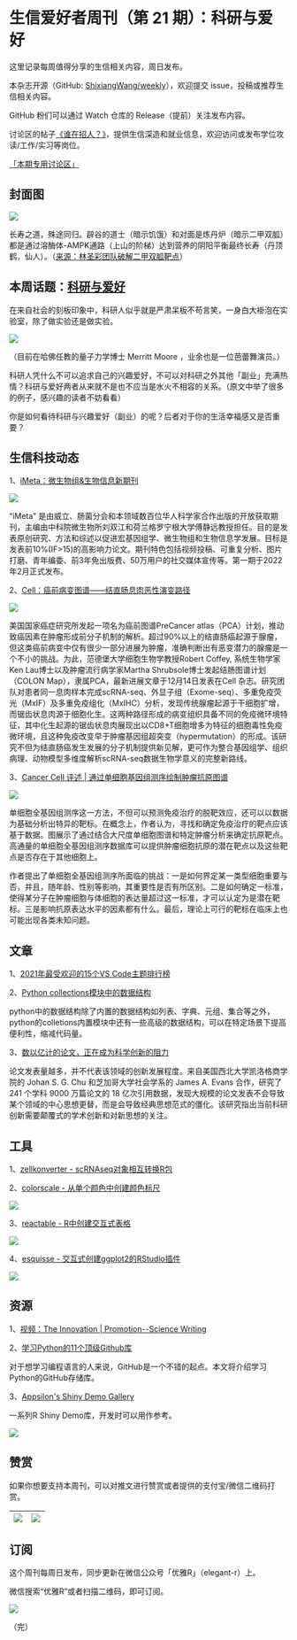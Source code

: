 # 生信爱好者周刊（第 21 期）：科研与爱好

这里记录每周值得分享的生信相关内容，周日发布。

本杂志开源（GitHub: [ShixiangWang/weekly](https://github.com/ShixiangWang/weekly)），欢迎提交 issue，投稿或推荐生信相关内容。

GitHub 粉们可以通过 Watch 仓库的 Release（提前）关注发布内容。

讨论区的帖子[《谁在招人？》](https://github.com/ShixiangWang/weekly/issues/2)，提供生信深造和就业信息，欢迎访问或发布学位攻读/工作/实习等岗位。

[「本期专用讨论区」](https://github.com/ShixiangWang/weekly/issues/527)

## 封面图


![](https://gitee.com/ShixiangWang/ImageCollection/raw/master/2022-3-13/1647138441990-1647138298229-image.png)

长寿之道，殊途同归。辟谷的道士（暗示饥饿）和对面是炼丹炉（暗示二甲双胍）都是通过溶酶体-AMPK通路（上山的阶梯）达到营养的阴阳平衡最终长寿（丹顶鹤，仙人）。（[来源：林圣彩团队破解二甲双胍靶点](https://mp.weixin.qq.com/s/-IzfMHpwCDhubtn6z411jQ)）


## 本周话题：[科研与爱好](https://mp.weixin.qq.com/s/Ywlr7SV243jlNH-59WqMuA)

在来自社会的刻板印象中，科研人似乎就是严肃呆板不苟言笑，一身白大褂泡在实验室，除了做实验还是做实验。


![](https://gitee.com/ShixiangWang/ImageCollection/raw/master/2022-3-13/1647139050811-image.png)

（目前在哈佛任教的量子力学博士 Merritt Moore ，业余也是一位芭蕾舞演员。）


科研人凭什么不可以追求自己的兴趣爱好，不可以对科研之外其他「副业」充满热情？科研与爱好两者从来就不是也不应当是水火不相容的关系。（原文中举了很多的例子，感兴趣的读者不妨看看）

你是如何看待科研与兴趣爱好（副业）的呢？后者对于你的生活幸福感又是否重要？



## 生信科技动态

1、[iMeta：微生物组&生物信息新期刊](https://mp.weixin.qq.com/s/rcTQ377weauWhjiwYMbwSQ)


![](https://gitee.com/ShixiangWang/ImageCollection/raw/master/2022-3-13/1647139188916-image.png)

“iMeta” 是由威立、肠菌分会和本领域数百位华人科学家合作出版的开放获取期刊，主编由中科院微生物所刘双江和荷兰格罗宁根大学傅静远教授担任。目的是发表原创研究、方法和综述以促进宏基因组学、微生物组和生物信息学发展。目标是发表前10%(IF>15)的高影响力论文。期刊特色包括视频投稿、可重复分析、图片打磨、青年编委、前3年免出版费、50万用户的社交媒体宣传等。第一期于2022年2月正式发布。

2、[Cell：癌前病变图谱——结直肠息肉恶性演变路径](https://mp.weixin.qq.com/s/ypwOa9zDMuTVn8wiFMCIGQ)


![](https://gitee.com/ShixiangWang/ImageCollection/raw/master/2022-3-13/1647139386640-image.png)


美国国家癌症研究所发起一项名为癌前图谱PreCancer atlas（PCA）计划，推动致癌因素在肿瘤形成前分子机制的解析。超过90%以上的结直肠癌起源于腺瘤，但这类癌前病变中仅有很少一部分进展为肿瘤，准确判断出有恶变潜力的腺瘤是一个不小的挑战。为此，范德堡大学细胞生物学教授Robert Coffey, 系统生物学家Ken Lau博士以及肿瘤流行病学家Martha Shrubsole博士发起结肠图谱计划（COLON Map），隶属PCA，最新进展文章于12月14日发表在Cell 杂志。研究团队对患者同一息肉样本完成scRNA-seq、外显子组（Exome-seq）、多重免疫荧光（MxIF）及多重免疫组化（MxIHC）分析，发现传统腺瘤起源于干细胞扩增，而锯齿状息肉源于细胞化生。这两种路径形成的病变组织具备不同的免疫微环境特征，其中化生起源的锯齿状息肉展现出以CD8+T细胞增多为特征的细胞毒性免疫微环境，且这种免疫改变早于肿瘤基因组超突变（hypermutation）的形成。该研究不但为结直肠癌发生发展的分子机制提供新见解，更可作为整合基因组学、组织病理、动物模型多维度解析scRNA-seq数据生物学意义的完整新路线。

3、[Cancer Cell 评述 | 通过单细胞基因组测序绘制肿瘤抗原图谱](https://mp.weixin.qq.com/s/0zugoVbK89lnJ3-0dVQEcQ)


![](https://gitee.com/ShixiangWang/ImageCollection/raw/master/2022-3-13/1647139480140-image.png)

单细胞全基因组测序这一方法，不但可以预测免疫治疗的脱靶效应，还可以以数据为基础分析出特异的靶标。在概念上，作者认为，寻找和确定免疫治疗的靶点应该基于数据。图展示了通过结合大尺度单细胞图谱和特定肿瘤分析来确定抗原靶点。高通量的单细胞全基因组测序数据库可以提供肿瘤细胞抗原的潜在靶点以及这些靶点是否存在于其他细胞上。

作者提出了单细胞全基因组测序所面临的挑战：一是如何界定某一类型细胞重要与否，并且，随年龄、性别等影响，其重要性是否有所区别。二是如何确定一标准，使得某分子在肿瘤细胞与体细胞的表达量超过这一标准，才可以认定为是潜在靶标。三是影响抗原表达水平的因素都有什么。最后，理论上可行的靶标在临床上也可能出现各类未知问题。


## 文章

1、[2021年最受欢迎的15个VS Code主题排行榜](https://mp.weixin.qq.com/s/whVnCJD0VxqNIRsOohByYA)

2、[Python collections模块中的数据结构](https://mp.weixin.qq.com/s/VFTPT58WAsZ6fc6GbX2i3w)

python中的数据结构除了内置的数据结构如列表、字典、元组、集合等之外，python的colletions内置模块中还有一些高级的数据结构，可以在特定场景下提高便利性，缩减代码量。

3、[数以亿计的论文，正在成为科学创新的阻力](https://mp.weixin.qq.com/s/SqQ9aD1kx3VCLAAP3LPzuw)

论文发表量越多，并不代表该领域的创新发展程度。来自美国西北大学凯洛格商学院的 Johan S. G. Chu 和芝加哥大学社会学系的 James A. Evans 合作，研究了 241 个学科 9000 万篇论文的 18 亿次引用数据，发现大规模的论文发表不会导致某个领域的中心思想更替，而是会导致经典思想范式的僵化。该研究指出当前科研创新需要颠覆式的学术创新和对新思想的关注。


## 工具

1、[zellkonverter - scRNAseq对象相互转换R包](https://github.com/theislab/zellkonverter)

2、[colorscale - 从单个颜色中创建颜色标尺](https://github.com/dreamRs/colorscale)


![](https://gitee.com/ShixiangWang/ImageCollection/raw/master/2022-3-13/1647140020097-image.png)

3、[reactable - R中创建交互式表格](https://github.com/glin/reactable)


![](https://gitee.com/ShixiangWang/ImageCollection/raw/master/2022-3-13/1647140120758-image.png)

4、[esquisse - 交互式创建ggplot2的RStudio插件](https://github.com/dreamRs/esquisse)


![](https://gitee.com/ShixiangWang/ImageCollection/raw/master/2022-3-13/1647140221632-image.png)


## 资源

1、[视频：The Innovation | Promotion--Science Writing](https://mp.weixin.qq.com/s/YdNYp5heXMS5R_iyt1-eXQ)

2、[学习Python的11个顶级Github库](https://zhuanlan.zhihu.com/p/431382214)

对于想学习编程语言的人来说，GitHub是一个不错的起点。本文将介绍学习Python的GitHub存储库。

3、[Appsilon's Shiny Demo Gallery](https://demo.appsilon.com/)

一系列R Shiny Demo库，开发时可以用作参考。

![](https://gitee.com/ShixiangWang/ImageCollection/raw/master/2022-3-13/1647140385814-image.png)


## 赞赏

如果你想要支持本周刊，可以对推文进行赞赏或者提供的支付宝/微信二维码打赏。

| ![](https://gitee.com/ShixiangWang/ImageCollection/raw/master/png/202109171440597.jpg) | ![](https://gitee.com/ShixiangWang/ImageCollection/raw/master/png/202109171440452.jpg) |
| ------------------------------------------------------------ | ------------------------------------------------------------ |

## 订阅

这个周刊每周日发布，同步更新在微信公众号「优雅R」（elegant-r）上。

微信搜索“优雅R”或者扫描二维码，即可订阅。

![](https://gitee.com/ShixiangWang/ImageCollection/raw/master/png/202109101438292.jpg)

（完）

